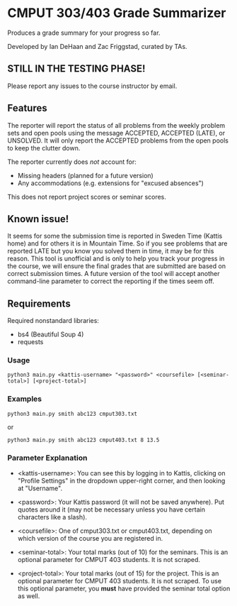 # CMPUT 303/403 Grade Summarizer

Produces a grade summary for your progress so far.

Developed by Ian DeHaan and Zac Friggstad, curated by TAs.

## STILL IN THE TESTING PHASE!
Please report any issues to the course instructor by email.

## Features
The reporter will report the status of all problems from the weekly problem sets and open pools using the message ACCEPTED, ACCEPTED (LATE), or UNSOLVED. It will only report the ACCEPTED problems from the open pools to keep the clutter down.

The reporter currently does *not* account for:
* Missing headers (planned for a future version)
* Any accommodations (e.g. extensions for "excused absences")

This does not report project scores or seminar scores.

## Known issue!
It seems for some the submission time is reported in Sweden Time (Kattis home) and for others it is in Mountain Time. So if you see problems that are reported LATE but you know you solved them in time, it may be for this reason. This tool is unofficial and is only to help you track your progress in the course, we will ensure the final grades that are submitted are based on correct submission times. A future version of the tool will accept another command-line parameter to correct the reporting if the times seem off.

## Requirements

Required nonstandard libraries:
* bs4 (Beautiful Soup 4)
* requests

### Usage

    python3 main.py <kattis-username> "<password>" <coursefile> [<seminar-total>] [<project-total>]

### Examples

    python3 main.py smith abc123 cmput303.txt

or

    python3 main.py smith abc123 cmput403.txt 8 13.5

### Parameter Explanation
* \<kattis-username\>:
You can see this by logging in to Kattis, clicking on "Profile Settings" in the dropdown upper-right corner, and then looking at "Username".

* \<password\>:
Your Kattis password (it will not be saved anywhere). Put quotes around it (may not be necessary unless you have certain characters like a slash).

* \<coursefile\>:
One of cmput303.txt or cmput403.txt, depending on which version of the course you are registered in.

* \<seminar-total\>:
Your total marks (out of 10) for the seminars. This is an optional parameter for CMPUT 403 students. It is not scraped.

* \<project-total\>:
Your total marks (out of 15) for the project. This is an optional parameter for CMPUT 403 students. It is not scraped. To use this optional parameter, you **must** have provided the seminar total option as well.
